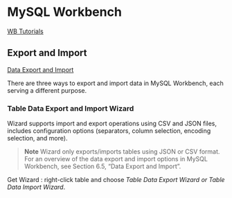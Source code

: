 # MySQL Workbench

[WB Tutorials](https://dev.mysql.com/doc/workbench/en/wb-tutorials.html)

## Export and Import 

[Data Export and Import](https://dev.mysql.com/doc/workbench/en/wb-admin-export-import.html)

There are three ways to export and import data in MySQL Workbench, each serving a different purpose.

### Table Data Export and Import Wizard

Wizard supports import and export operations using CSV and JSON files, includes configuration options (separators, column selection, encoding selection, and more). 

> **Note**
Wizard only exports/imports tables using JSON or CSV format. For an overview of the data export and import options in MySQL Workbench, see Section 6.5, “Data Export and Import”.

Get Wizard : right-click table and choose *Table Data Export Wizard or Table Data Import Wizard*.

